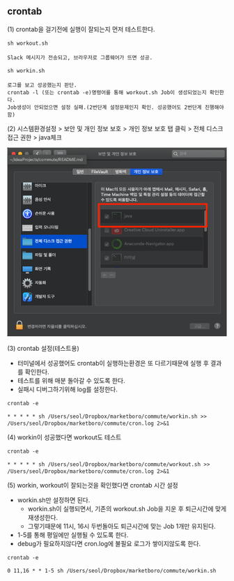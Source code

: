 ## crontab

(1) crontab을 걸기전에 실행이 잘되는지 먼저 테스트한다.
```
sh workout.sh

Slack 메시지가 전송되고, 브라우저로 그룹웨어가 뜨면 성공.
```
```
sh workin.sh

로그를 보고 성공했는지 판단.
crontab -l (또는 crontab -e)명령어를 통해 workout.sh Job이 생성되었는지 확인한다.
Job생성이 안되었으면 설정 실패.(2번단계 설정문제인지 확인. 성공했어도 2번단계 진행해야함)
```

(2) 시스템환경설정 > 보안 및 개인 정보 보호 > 개인 정보 보호 탭 클릭 > 전체 디스크 접근 권한 > java체크

![screenshot](./image/5_1.png)

(3) crontab 설정(테스트용)
- 터미널에서 성공했어도 crontab이 실행하는환경은 또 다르기때문에 실행 후 결과를 확인한다.
- 테스트를 위해 매분 돌아갈 수 있도록 한다.
- 실패시 디버그하기위해 log를 설정한다.
```
crontab -e
```
```
* * * * * sh /Users/seol/Dropbox/marketboro/commute/workin.sh >> /Users/seol/Dropbox/marketboro/commute/cron.log 2>&1
```

(4) workin이 성공했다면 workout도 테스트
```
crontab -e
```
```
* * * * * sh /Users/seol/Dropbox/marketboro/commute/workout.sh >> /Users/seol/Dropbox/marketboro/commute/cron.log 2>&1
```

(5) workin, workout이 잘되는것을 확인했다면 crontab 시간 설정
- workin.sh만 설정하면 된다.
    - workin.sh이 실행되면서, 기존의 workout.sh Job을 지운 후 퇴근시간에 맞게 재생성한다.
    - 그렇기때문에 11시, 16시 두번돌아도 퇴근시간에 맞는 Job 1개만 유지된다.
- 1-5를 통해 평일에만 실행될 수 있도록 한다.
- debug가 필요하지않다면 cron.log에 불필요 로그가 쌓이지않도록 한다.
```
crontab -e
```
```
0 11,16 * * 1-5 sh /Users/seol/Dropbox/marketboro/commute/workin.sh
```